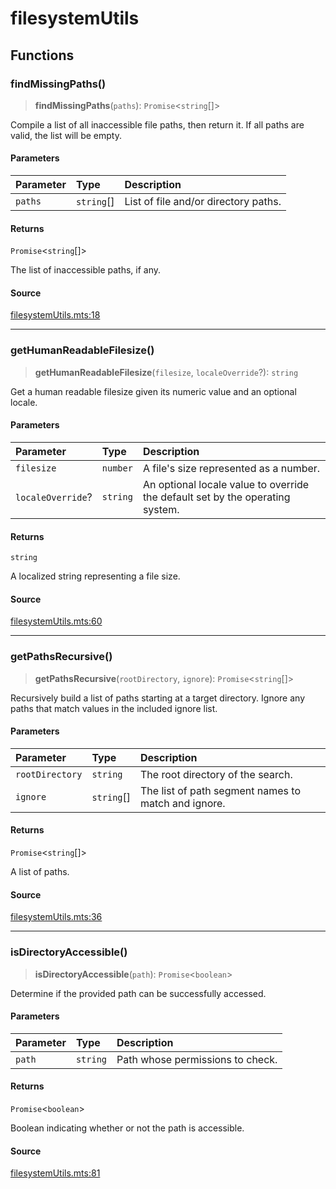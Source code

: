 # filesystemUtils

## Functions

### findMissingPaths()

> **findMissingPaths**(`paths`): `Promise`\<`string`[]\>

Compile a list of all inaccessible file paths, then return it. If all paths are valid, the list
will be empty.

#### Parameters

| Parameter | Type | Description |
| :------ | :------ | :------ |
| `paths` | `string`[] | List of file and/or directory paths. |

#### Returns

`Promise`\<`string`[]\>

The list of inaccessible paths, if any.

#### Source

[filesystemUtils.mts:18](https://github.com/mangs/bun-utils/blob/2806ff839dd7f6d4d485d46bc5e961d6e91f5578/utils/filesystemUtils.mts#L18)

***

### getHumanReadableFilesize()

> **getHumanReadableFilesize**(`filesize`, `localeOverride`?): `string`

Get a human readable filesize given its numeric value and an optional locale.

#### Parameters

| Parameter | Type | Description |
| :------ | :------ | :------ |
| `filesize` | `number` | A file's size represented as a number. |
| `localeOverride`? | `string` | An optional locale value to override the default set by the operating system. |

#### Returns

`string`

A localized string representing a file size.

#### Source

[filesystemUtils.mts:60](https://github.com/mangs/bun-utils/blob/2806ff839dd7f6d4d485d46bc5e961d6e91f5578/utils/filesystemUtils.mts#L60)

***

### getPathsRecursive()

> **getPathsRecursive**(`rootDirectory`, `ignore`): `Promise`\<`string`[]\>

Recursively build a list of paths starting at a target directory. Ignore any paths that match
values in the included ignore list.

#### Parameters

| Parameter | Type | Description |
| :------ | :------ | :------ |
| `rootDirectory` | `string` | The root directory of the search. |
| `ignore` | `string`[] | The list of path segment names to match and ignore. |

#### Returns

`Promise`\<`string`[]\>

A list of paths.

#### Source

[filesystemUtils.mts:36](https://github.com/mangs/bun-utils/blob/2806ff839dd7f6d4d485d46bc5e961d6e91f5578/utils/filesystemUtils.mts#L36)

***

### isDirectoryAccessible()

> **isDirectoryAccessible**(`path`): `Promise`\<`boolean`\>

Determine if the provided path can be successfully accessed.

#### Parameters

| Parameter | Type | Description |
| :------ | :------ | :------ |
| `path` | `string` | Path whose permissions to check. |

#### Returns

`Promise`\<`boolean`\>

Boolean indicating whether or not the path is accessible.

#### Source

[filesystemUtils.mts:81](https://github.com/mangs/bun-utils/blob/2806ff839dd7f6d4d485d46bc5e961d6e91f5578/utils/filesystemUtils.mts#L81)
